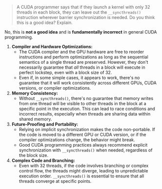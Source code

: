 > A CUDA programmer says that if they launch a kernel with only 32 threads in each block, they can leave out the `__syncthreads()` instruction wherever barrier synchronization is needed. Do you think this is a good idea? Explain.

No, this is **not a good idea** and is **fundamentally incorrect** in general CUDA programming. 

1.  **Compiler and Hardware Optimizations:**
    * The CUDA compiler and the GPU hardware are free to reorder instructions and perform optimizations as long as the sequential semantics of a single thread are preserved. However, they don't necessarily guarantee that *all* threads in a block will execute in perfect lockstep, even with a block size of 32.
    * Even if, in some simple cases, it appears to work, there's no guarantee that it will work consistently across different GPUs, CUDA versions, or compiler optimizations.
2.  **Memory Consistency:**
    * Without `__syncthreads()`, there's no guarantee that memory writes from one thread will be visible to other threads in the block at a specific point in the execution. This can lead to race conditions and incorrect results, especially when threads are sharing data within shared memory.
3.  **Future-Proofing and Portability:**
    * Relying on implicit synchronization makes the code non-portable. If the code is moved to a different GPU or CUDA version, or if the compiler optimizations change, the behavior might break.
    * Good CUDA programming practices always recommend explicit synchronization with `__syncthreads()` when needed, regardless of the block size.
4.  **Complex Code and Branching:**
    * Even with 32 threads, if the code involves branching or complex control flow, the threads might diverge, leading to unpredictable execution order. `__syncthreads()` is essential to ensure that all threads converge at specific points.

